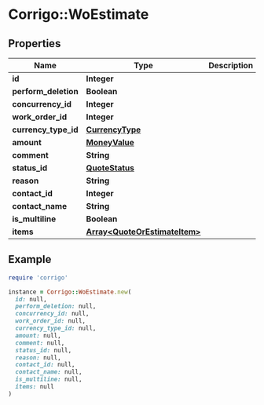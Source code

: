 # Corrigo::WoEstimate

## Properties

| Name | Type | Description | Notes |
| ---- | ---- | ----------- | ----- |
| **id** | **Integer** |  | [optional] |
| **perform_deletion** | **Boolean** |  | [optional] |
| **concurrency_id** | **Integer** |  | [optional] |
| **work_order_id** | **Integer** |  | [optional] |
| **currency_type_id** | [**CurrencyType**](CurrencyType.md) |  | [optional] |
| **amount** | [**MoneyValue**](MoneyValue.md) |  | [optional] |
| **comment** | **String** |  | [optional] |
| **status_id** | [**QuoteStatus**](QuoteStatus.md) |  | [optional] |
| **reason** | **String** |  | [optional] |
| **contact_id** | **Integer** |  | [optional] |
| **contact_name** | **String** |  | [optional] |
| **is_multiline** | **Boolean** |  | [optional] |
| **items** | [**Array&lt;QuoteOrEstimateItem&gt;**](QuoteOrEstimateItem.md) |  | [optional] |

## Example

```ruby
require 'corrigo'

instance = Corrigo::WoEstimate.new(
  id: null,
  perform_deletion: null,
  concurrency_id: null,
  work_order_id: null,
  currency_type_id: null,
  amount: null,
  comment: null,
  status_id: null,
  reason: null,
  contact_id: null,
  contact_name: null,
  is_multiline: null,
  items: null
)
```

